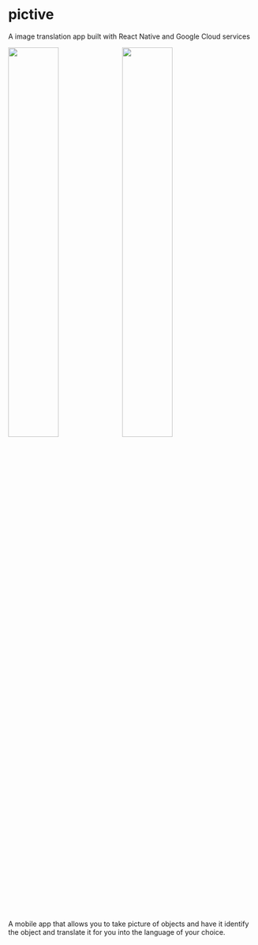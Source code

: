 # pictive
A image translation app built with React Native and Google Cloud services

<p>
  <img src="https://raw.githubusercontent.com/RubinBarclay/pictive/main/gif_20220123_161348.gif" width=45%>
  <img src="https://raw.githubusercontent.com/RubinBarclay/pictive/main/1642951152963.jpg" width=45%>
</p>
A mobile app that allows you to take picture of objects and have it identify the object and translate it for you into the language of your choice.
